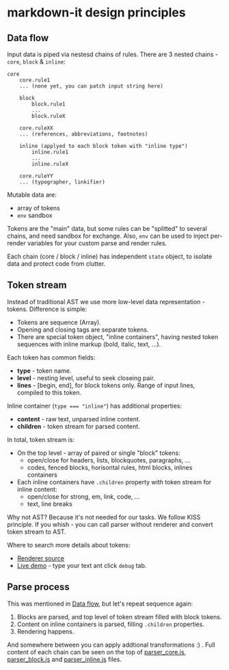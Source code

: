 # markdown-it design principles

## Data flow

Input data is piped via nestesd chains of rules. There are 3 nested chains -
`core`, `block` & `inline`:

```
core
    core.rule1
    ... (none yet, you can patch input string here)

    block
        block.rule1
        ...
        block.ruleX

    core.ruleXX
    ... (references, abbreviations, footnotes)

    inline (applyed to each block token with "inline type")
        inline.rule1
        ...
        inline.ruleX

    core.ruleYY
    ... (typographer, linkifier)

```

Mutable data are:

- array of tokens
- `env` sandbox

Tokens are the "main" data, but some rules can be "splitted" to several chains,
and need sandbox for exchange. Also, `env` can be used to inject per-render
variables for your custom parse and render rules.

Each chain (core / block / inline) has independent `state` object, to isolate
data and protect code from clutter.


## Token stream

Instead of traditional AST we use more low-level data representation - tokens.
Difference is simple:

- Tokens are sequence (Array).
- Opening and closing tags are separate tokens.
- There are special token object, "inline containers", having nested token
  sequences with inline markup (bold, italic, text, ...).

Each token has common fields:

- __type__ - token name.
- __level__ - nesting level, useful to seek closeing pair.
- __lines__ - [begin, end], for block tokens only. Range of input lines,
  compiled to this token.

Inline container (`type === "inline"`) has additional properties:

- __content__ - raw text, unparsed inline content.
- __children__ - token stream for parsed content.

In total, token stream is:

- On the top level - array of paired or single "block" tokens:
  - open/close for headers, lists, blockquotes, paragraphs, ...
  - codes, fenced blocks, horisontal rules, html blocks, inlines containers
- Each inline containers have `.children` property with token stream for inline content:
  - open/close for strong, em, link, code, ...
  - text, line breaks

Why not AST? Because it's not needed for our tasks. We follow KISS principle.
If you whish - you can call parser without renderer and convert token stream
to AST.

Where to search more details about tokens:

- [Renderer source](https://github.com/markdown-it/markdown-it/blob/master/lib/renderer.js)
- [Live demo](https://markdown-it.github.io/) - type your text ant click `debug` tab.


## Parse process

This was mentioned in [Data flow](#data-flow), but let's repeat sequence again:

1. Blocks are parsed, and top level of token stream filled with block tokens.
2. Content on inline containers is parsed, filling `.children` properties.
3. Rendering happens.

And somewhere between you can apply addtional transformations :) . Full content
of each chain can be seen on the top of
[parser_core.js](https://github.com/markdown-it/markdown-it/blob/master/lib/parser_core.js),
[parser_block.js](https://github.com/markdown-it/markdown-it/blob/master/lib/parser_block.js) and
[parser_inline.js](https://github.com/markdown-it/markdown-it/blob/master/lib/parser_inline.js)
files.
